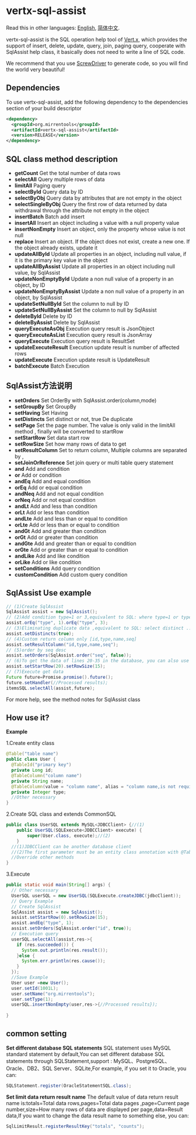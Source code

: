 # vertx-sql-assist
Read this in other languages: [English](./README.md), [简体中文](./README.zh.md).

vertx-sql-assist is the SQL operation help tool of [Vert.x](https://vertx.io/), which provides the support of insert, delete, update, query, join, paging query, cooperate with SqlAssist help class, it basically does not need to write a line of SQL code.

We recommend that you use [ScrewDriver](https://github.com/MirrenTools/screw-driver) to generate code, so you will find the world very beautiful!
## Dependencies
To use vertx-sql-assist, add the following dependency to the dependencies section of your build descriptor

``` XML
<dependency>
  <groupId>org.mirrentools</groupId>
  <artifactId>vertx-sql-assist</artifactId>
  <version>RELEASE</version>
</dependency>
```
## SQL class method description
* **getCount** Get the total number of data rows
* **selectAll** Query multiple rows of data
* **limitAll** Paging query
* **selectById** Query data by ID
* **selectByObj** Query data by attributes that are not empty in the object
* **selectSingleByObj** Query the first row of data returned by data withdrawal through the attribute not empty in the object
* **insertBatch** Batch add insert
* **insertAll** Insert an object including a value with a null property value
* **insertNonEmpty** Insert an object, only the property whose value is not null
* **replace** Insert an object. If the object does not exist, create a new one. If the object already exists, update it
* **updateAllById** Update all properties in an object, including null value, if it is the primary key value in the object
* **updateAllByAssist** Update all properties in an object including null value, by SqlAssist
* **updateNonEmptyById** Update a non null value of a property in an object, by ID
* **updateNonEmptyByAssist** Update a non null value of a property in an object, by SqlAssist
* **updateSetNullById** Set the column to null by ID
* **updateSetNullByAssist** Set the column to null by SqlAssist
* **deleteById** Delete by ID
* **deleteByAssist** Delete by SqlAssist
* **queryExecuteAsObj** Execution query result is JsonObject
* **queryExecuteAsList** Execution query result is JsonArray
* **queryExecute** Execution query result is ResultSet
* **updateExecuteResult** Execution update result is number of affected rows
* **updateExecute** Execution update result is UpdateResult
* **batchExecute** Batch Execution

## SqlAssist方法说明
* **setOrders** Set OrderBy with SqlAssist.order(column,mode)
* **setGroupBy** Set GroupBy
* **setHaving** Set Having
* **setDistincts** Set distinct or not, true De duplicate
* **setPage** Set the page number. The value is only valid in the limitAll method , finally will be converted to startRow
* **setStartRow** Set data start row
* **setRowSize** Set how many rows of data to get
* **setResultColumn** Set to return column, Multiple columns are separated by ,
* **setJoinOrReference** Set join query or multi table query statement
* **and** Add and condition
* **or** Add or condition
* **andEq** Add and equal condition
* **orEq** Add or equal condition
* **andNeq** Add and not equal condition
* **orNeq** Add or not equal condition
* **andLt** Add and less than condition
* **orLt** Add or less than condition
* **andLte** Add and less than or equal to condition
* **orLte** Add or less than or equal to condition
* **andGt** Add and greater than condition
* **orGt** Add or greater than condition
* **andGte** Add and greater than or equal to condition
* **orGte** Add or greater than or equal to condition
* **andLike** Add and like condition
* **orLike** Add or like condition
* **setConditions** Add query condition
* **customCondition** Add custom query condition

## SqlAssist Use example
``` java
// (1)Create SqlAssist
SqlAssist assist = new SqlAssist();
// (2)Add condition type=1 or 3,equivalent to SQL: where type=1 or type=3
assist.orEq("type", 1).orEq("type", 3);
// (3)Eliminating duplicate data ,equivalent to SQL: select distinct ...
assist.setDistincts(true);
// (4)Custom return column only [id,type,name,seq]
assist.setResultColumn("id,type,name,seq");
// (5)order by seq desc
assist.setOrders(SqlAssist.order("seq", false));
// (6)To get the data of lines 20-35 in the database, you can also use setpage (page number) to get the data by page,equivalent to SQL: limit 20,15
assist.setStartRow(20).setRowSize(15);
// (7)Execute get data
Future future=Promise.promise().future();
future.setHandler(//Processed results);
itemsSQL.selectAll(assist,future);
```
For more help, see the method notes for SqlAssist class


## How use it?

**Example**

1.Create entity class

``` java
@Table("table name")
public class User {
  @TableId("primary key")
  private Long id;
  @TableColumn("column name")
  private String name;
  @TableColumn(value = "column name", alias = "column name,is not required")
  private Integer type;
  //Other necessary
}  
```
2.Create SQL class and  extends CommonSQL

``` java
public class UserSQL extends MySQL<JDBCClient> {//(1)
	public UserSQL(SQLExecute<JDBCClient> execute) {
		super(User.class, execute);//(2)
	}
  //(1)JDBCClient can be another database client
  //(2)The first parameter must be an entity class annotation with @Table, @TableId, @TableColumn
  //Override other methods
}  
```
3.Execute

``` java
public static void main(String[] args) {
  // Other necessary
  UserSQL userSQL = new UserSQL(SQLExecute.createJDBC(jdbcClient));
  // Query Example
  // Create SqlAssist
  SqlAssist assist = new SqlAssist();
  assist.setStartRow(0).setRowSize(15);
  assist.andEq("type", 1);
  assist.setOrders(SqlAssist.order("id", true));
  // Execution query
  userSQL.selectAll(assist,res->{
    if (res.succeeded()) {
      System.out.println(res.result());
    }else {
      System.err.println(res.cause());
    }
  });
  //Save Example
  User user =new User();
  user.setId(1001L);
  user.setName("org.mirrentools");
  user.setType(1);
  userSQL.insertNonEmpty(user,res->{//Processed results});
  
}
```
## common setting
**Set different database SQL statements** SQL statement uses MySQL standard statement by default,You can set different database SQL statements through SQLStatement,support : MySQL、PostgreSQL、Oracle、DB2、SQL Server、SQLite,For example, if you set it to Oracle, you can:
``` java
SQLStatement.register(OracleStatementSQL.class);
```
**Set limit data return result name** The default value of data return result name is:totals=Total data rows,pages=Total data pages ,page=Current page number,size=How many rows of data are displayed per page,data=Result data,If you want to change the data result name to something else, you can:
``` java
SqlLimitResult.registerResultKey("totals", "counts");
```
